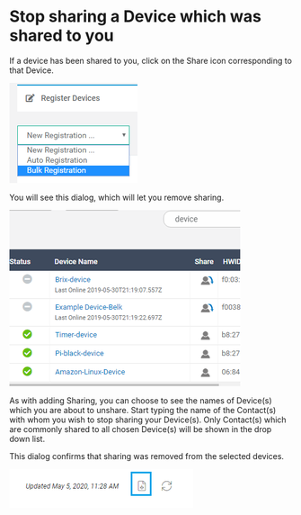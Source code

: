 # Stop sharing a Device which was shared to you

If a device has been shared to you, click on the Share icon corresponding to that Device.  

![](../../.gitbook/assets/image%20%2873%29.png)

You will see this dialog, which will let you remove sharing.

![](../../.gitbook/assets/image%20%28243%29.png)

As with adding Sharing, you can choose to see the names of Device\(s\) which you are about to unshare.  Start typing the name of the Contact\(s\) with whom you wish to stop sharing your Device\(s\).  Only Contact\(s\) which are commonly shared to all chosen Device\(s\) will be shown in the drop down list.

This dialog confirms that sharing was removed from the selected devices.

![](../../.gitbook/assets/image%20%28344%29.png)

